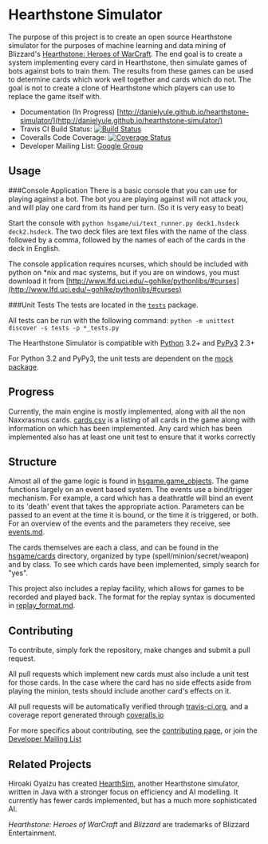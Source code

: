Hearthstone Simulator
=====================

The purpose of this project is to create an open source Hearthstone simulator for the purposes of machine learning and
data mining of Blizzard's [Hearthstone: Heroes of WarCraft](http://battle.net/hearthstone).  The end goal
is to create a system implementing every card in Hearthstone, then simulate games of bots against bots to train
them.  The results from these games can be used to determine cards which work well together and cards which do not.
The goal is not to create a clone of Hearthstone which players can use to replace the game itself with.

 * Documentation (In Progress) [http://danielyule.github.io/hearthstone-simulator/](http://danielyule.github.io/hearthstone-simulator/)
 * Travis CI Build Status: [![Build Status](https://travis-ci.org/danielyule/hearthstone-simulator.svg?branch=master)](https://travis-ci.org/danielyule/hearthstone-simulator)
 * Coveralls Code Coverage: [![Coverage Status](https://coveralls.io/repos/danielyule/hearthstone-simulator/badge.png?branch=master)](https://coveralls.io/r/danielyule/hearthstone-simulator?branch=master)
 * Developer Mailing List: [Google Group](https://groups.google.com/forum/#!forum/hearthstone-simulator-dev)

Usage
-----
###Console Application
There is a basic console that you can use for playing against a bot.  The bot you are playing against will not
attack you, and will play one card from its hand per turn. (So it is very easy to beat)

Start the console with ``python hsgame/ui/text_runner.py deck1.hsdeck deck2.hsdeck``.  The two deck files are
text files with the name of the class followed by a comma, followed by the names of each of the cards in the deck
in English.

The console application requires ncurses, which should be included with python on *nix and mac systems, but if you are 
on windows, you must download it from 
[http://www.lfd.uci.edu/~gohlke/pythonlibs/#curses](http://www.lfd.uci.edu/~gohlke/pythonlibs/#curses)


###Unit Tests
The tests are located in the [`tests`](tests) package.

All tests can be run with the following command: `python -m unittest discover -s tests -p *_tests.py`

The Hearthstone Simulator is compatible with [Python](https://www.python.org/) 3.2+ and [PyPy3](http://pypy.org/) 2.3+

For Python 3.2 and PyPy3, the unit tests are dependent on the [mock package](https://pypi.python.org/pypi/mock).

Progress
--------

Currently, the main engine is mostly implemented, along with all the non Naxxrasmus cards.  [cards.csv](cards.csv) is a listing of all cards in the
game along with information on which has been implemented.  Any card which has been implemented also has at least one
unit test to ensure that it works correctly

Structure
---------
Almost all of the game logic is found in [hsgame.game_objects](hsgame/game_objects.py).  The game functions largely on an event based system.
The events use a bind/trigger mechanism.  For example, a card which has a deathrattle will bind an event to its 'death'
event that takes the appropriate action.  Parameters can be passed to an event at the time it is bound, or the time it
is triggered, or both.  For an overview of the events and the parameters they receive, see [events.md](events.md).

The cards themselves are each a class, and can be found in the [hsgame/cards](hsgame/cards) directory, organized by type
(spell/minion/secret/weapon) and by class.  To see which cards have been implemented, simply search for "yes".

This project also includes a replay facility, which allows for games to be recorded and played back.  The format for
the replay syntax is documented in [replay_format.md](replay_format.md).

Contributing
------------

To contribute, simply fork the repository, make changes and submit a pull request.

All pull requests which implement new cards must also include a unit test for those cards.  In the case where the card
 has no side effects aside from playing the minion, tests should include another card's effects on it.

All pull requests will be automatically verified through 
[travis-ci.org](https://travis-ci.org/danielyule/hearthstone-simulator), and a coverage report generated through
 [coveralls.io](https://coveralls.io/r/danielyule/hearthstone-simulator)

For more specifics about contributing, see the 
[contributing page](http://danielyule.github.io/hearthstone-simulator/contributing.html), 
or join the [Developer Mailing List](https://groups.google.com/forum/#!forum/hearthstone-simulator-dev)

Related Projects
----------------
Hiroaki Oyaizu has created [HearthSim](https://github.com/oyachai/HearthSim), another Hearthstone simulator, written in Java
with a stronger focus on efficiency and AI modelling. It currently has fewer cards implemented, but has a much more
sophisticated AI.

_Hearthstone: Heroes of WarCraft_ and _Blizzard_ are trademarks of Blizzard Entertainment.
